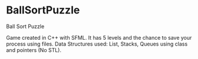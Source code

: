 # BallSortPuzzle
Ball Sort Puzzle


Game created in C++ with SFML.  It has 5 levels and the chance to save your process using files.
Data Structures  used: 
List, Stacks, Queues using class and pointers (No STL).
